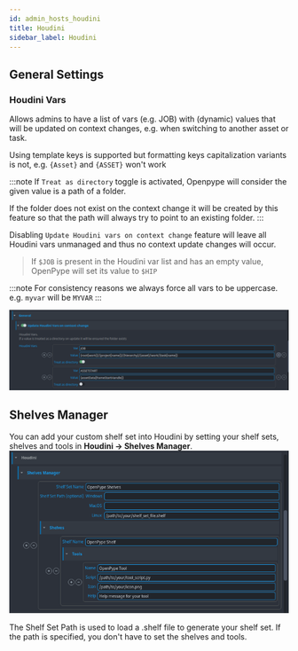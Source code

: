 ```yaml
---
id: admin_hosts_houdini
title: Houdini
sidebar_label: Houdini
---
```

## General Settings
### Houdini Vars

Allows admins to have a list of vars (e.g. JOB) with (dynamic) values that will be updated on context changes, e.g. when switching to another asset or task.

Using template keys is supported but formatting keys capitalization variants is not, e.g. `{Asset}` and `{ASSET}` won't work


:::note
If `Treat as directory` toggle is activated, Openpype will consider the given value is a path of a folder.

If the folder does not exist on the context change it will be created by this feature so that the path will always try to point to an existing folder.
:::

Disabling `Update Houdini vars on context change` feature will leave all Houdini vars unmanaged and thus no context update changes will occur.

> If `$JOB` is present in the Houdini var list and has an empty value, OpenPype will set its value to `$HIP`


:::note
For consistency reasons we always force all vars to be uppercase.
e.g. `myvar` will be `MYVAR`
:::

![update-houdini-vars-context-change](assets/houdini/update-houdini-vars-context-change.png)



## Shelves Manager
You can add your custom shelf set into Houdini by setting your shelf sets, shelves and tools in **Houdini -> Shelves Manager**.
![Custom menu definition](assets/houdini-admin_shelvesmanager.png)

The Shelf Set Path is used to load a .shelf file to generate your shelf set. If the path is specified, you don't have to set the shelves and tools.
